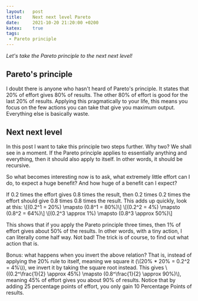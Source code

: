 ```yaml
---
layout:   post
title:    Next next level Pareto
date:     2021-10-20 21:20:00 +0200
katex:    true
tags:     
 - Pareto principle
---
```

*Let's take the Pareto principle to the next next level!*

## Pareto's principle
I doubt there is anyone who hasn't heard of Pareto's principle. It states that 20% of effort gives 80% of results. The other 80% of effort is good for the last 20% of results. Applying this pragmatically to your life, this means you focus on the few actions you can take that give you maximum output. Everything else is basically waste.

## Next next level
In this post I want to take this principle two steps further. Why two? We shall see in a moment. If the Pareto principle applies to essentially anything and everything, then it should also apply to itself. In other words, it should be recursive.

So what becomes interesting now is to ask, what extremely little effort can I do, to expect a huge benefit? And how huge of a benefit can I expect?

If 0.2 times the effort gives 0.8 times the result, then 0.2 times 0.2 times the effort should give 0.8 times 0.8 times the result. This adds up quickly, look at this: 
\\[(0.2^1 = 20\%) \mapsto (0.8^1 = 80\%)\\]
\\[(0.2^2 = 4\%) \mapsto (0.8^2 = 64\%)\\]
\\[(0.2^3 \approx 1\%) \mapsto (0.8^3 \approx 50\%)\\]

This shows that if you apply the Pareto principle three times, then 1% of effort gives about 50% of the results. In other words, with a tiny action, I can literally come half way. Not bad! The trick is of course, to find out what action that is.

Bonus: what happens when you invert the above relation? That is, instead of applying the 20% rule to itself, meaning we square it (\\(20\% * 20\% = 0.2^2 = 4\%\\)), we invert it by taking the square root instead. This gives \\((0.2^\frac{1}{2} \approx 45\%) \mapsto (0.8^\frac{1}{2} \approx 90\%)\\), meaning 45% of effort gives you about 90% of results. Notice that by adding 25 percentage points of effort, you only gain 10 Percentage Points of results.

<script src="https://gist.github.com/pbrandwijk/04a9fff84e281a7024b2f7cdb2ec2211.js"></script>
